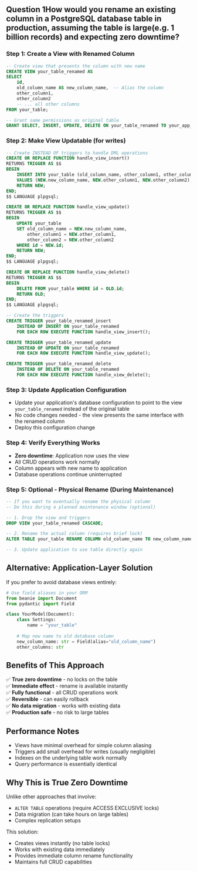  ## Question 1How would you rename an existing column in a PostgreSQL database table in production, assuming the table is large(e.g. 1 billion records) and expecting zero downtime?

### Step 1: Create a View with Renamed Column
```sql
-- Create view that presents the column with new name
CREATE VIEW your_table_renamed AS 
SELECT 
    id,
    old_column_name AS new_column_name,  -- Alias the column
    other_column1,
    other_column2
    -- ... all other columns
FROM your_table;

-- Grant same permissions as original table
GRANT SELECT, INSERT, UPDATE, DELETE ON your_table_renamed TO your_app_user;
```

### Step 2: Make View Updatable (for writes)
```sql
-- Create INSTEAD OF triggers to handle DML operations
CREATE OR REPLACE FUNCTION handle_view_insert()
RETURNS TRIGGER AS $$
BEGIN
    INSERT INTO your_table (old_column_name, other_column1, other_column2)
    VALUES (NEW.new_column_name, NEW.other_column1, NEW.other_column2);
    RETURN NEW;
END;
$$ LANGUAGE plpgsql;

CREATE OR REPLACE FUNCTION handle_view_update()
RETURNS TRIGGER AS $$
BEGIN
    UPDATE your_table 
    SET old_column_name = NEW.new_column_name,
        other_column1 = NEW.other_column1,
        other_column2 = NEW.other_column2
    WHERE id = NEW.id;
    RETURN NEW;
END;
$$ LANGUAGE plpgsql;

CREATE OR REPLACE FUNCTION handle_view_delete()
RETURNS TRIGGER AS $$
BEGIN
    DELETE FROM your_table WHERE id = OLD.id;
    RETURN OLD;
END;
$$ LANGUAGE plpgsql;

-- Create the triggers
CREATE TRIGGER your_table_renamed_insert
    INSTEAD OF INSERT ON your_table_renamed
    FOR EACH ROW EXECUTE FUNCTION handle_view_insert();

CREATE TRIGGER your_table_renamed_update
    INSTEAD OF UPDATE ON your_table_renamed
    FOR EACH ROW EXECUTE FUNCTION handle_view_update();

CREATE TRIGGER your_table_renamed_delete
    INSTEAD OF DELETE ON your_table_renamed
    FOR EACH ROW EXECUTE FUNCTION handle_view_delete();
```

### Step 3: Update Application Configuration
- Update your application's database configuration to point to the view `your_table_renamed` instead of the original table
- No code changes needed - the view presents the same interface with the renamed column
- Deploy this configuration change

### Step 4: Verify Everything Works
- **Zero downtime**: Application now uses the view
- All CRUD operations work normally
- Column appears with new name to application
- Database operations continue uninterrupted

### Step 5: Optional - Physical Rename (During Maintenance)
```sql
-- If you want to eventually rename the physical column
-- Do this during a planned maintenance window (optional)

-- 1. Drop the view and triggers
DROP VIEW your_table_renamed CASCADE;

-- 2. Rename the actual column (requires brief lock)
ALTER TABLE your_table RENAME COLUMN old_column_name TO new_column_name;

-- 3. Update application to use table directly again
```

## Alternative: Application-Layer Solution

If you prefer to avoid database views entirely:

```python
# Use field aliases in your ORM
from beanie import Document
from pydantic import Field

class YourModel(Document):
    class Settings:
        name = "your_table"
    
    # Map new name to old database column
    new_column_name: str = Field(alias="old_column_name")
    other_columns: str
```

## Benefits of This Approach

✅ **True zero downtime** - no locks on the table  
✅ **Immediate effect** - rename is available instantly  
✅ **Fully functional** - all CRUD operations work  
✅ **Reversible** - can easily rollback  
✅ **No data migration** - works with existing data  
✅ **Production safe** - no risk to large tables  

## Performance Notes
- Views have minimal overhead for simple column aliasing
- Triggers add small overhead for writes (usually negligible)
- Indexes on the underlying table work normally
- Query performance is essentially identical

## Why This is True Zero Downtime

Unlike other approaches that involve:
- `ALTER TABLE` operations (require ACCESS EXCLUSIVE locks)
- Data migration (can take hours on large tables)
- Complex replication setups

This solution:
- Creates views instantly (no table locks)
- Works with existing data immediately
- Provides immediate column rename functionality
- Maintains full CRUD capabilities